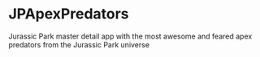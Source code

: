 # JPApexPredators

Jurassic Park master detail app with the most awesome and feared apex predators from the Jurassic Park universe
